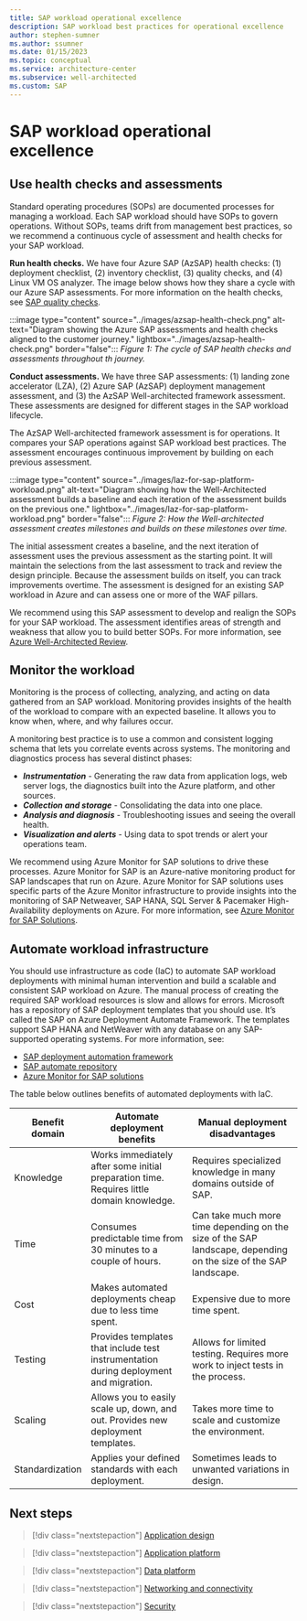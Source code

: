 ```yaml
---
title: SAP workload operational excellence
description: SAP workload best practices for operational excellence
author: stephen-sumner
ms.author: ssumner
ms.date: 01/15/2023
ms.topic: conceptual
ms.service: architecture-center
ms.subservice: well-architected
ms.custom: SAP
---
```


# SAP workload operational excellence


## Use health checks and assessments

Standard operating procedures (SOPs) are documented processes for managing a workload. Each SAP workload should have SOPs to govern operations. Without SOPs, teams drift from management best practices, so we recommend a continuous cycle of assessment and health checks for your SAP workload.

**Run health checks.** We have four Azure SAP (AzSAP) health checks: (1) deployment checklist, (2) inventory checklist, (3) quality checks, and (4) Linux VM OS analyzer. The image below shows how they share a cycle with our Azure SAP assessments. For more information on the health checks, see [SAP quality checks](/azure/center-sap-solutions/get-quality-checks-insights).

:::image type="content" source="../images/azsap-health-check.png" alt-text="Diagram showing the Azure SAP assessments and health checks aligned to the customer journey." lightbox="../images/azsap-health-check.png" border="false":::
*Figure 1: The cycle of SAP health checks and assessments throughout th journey.*

**Conduct assessments.** We have three SAP assessments: (1) landing zone accelerator (LZA), (2) Azure SAP (AzSAP) deployment management assessment, and (3) the AzSAP Well-architected framework assessment. These assessments are designed for different stages in the SAP workload lifecycle.

The AzSAP Well-architected framework assessment is for operations. It compares your SAP operations against SAP workload best practices. The assessment encourages continuous improvement by building on each previous assessment.

:::image type="content" source="../images/laz-for-sap-platform-workload.png" alt-text="Diagram showing how the Well-Architected assessment builds a baseline and each iteration of the assessment builds on the previous one." lightbox="../images/laz-for-sap-platform-workload.png" border="false":::
*Figure 2: How the Well-architected assessment creates milestones and builds on these milestones over time.*

The initial assessment creates a baseline, and the next iteration of assessment uses the previous assessment as the starting point. It will maintain the selections from the last assessment to track and review the design principle. Because the assessment builds on itself, you can track improvements overtime. The assessment is designed for an existing SAP workload in Azure and can assess one or more of the WAF pillars.

We recommend using this SAP assessment to develop and realign the SOPs for your SAP workload. The assessment identifies areas of strength and weakness that allow you to build better SOPs. For more information, see [Azure Well-Architected Review](/assessments/).

## Monitor the workload

Monitoring is the process of collecting, analyzing, and acting on data gathered from an SAP workload. Monitoring provides insights of the health of the workload to compare with an expected baseline. It allows you to know when, where, and why failures occur.

A monitoring best practice is to use a common and consistent logging schema that lets you correlate events across systems. The monitoring and diagnostics process has several distinct phases:

- ***Instrumentation*** - Generating the raw data from application logs, web server logs, the diagnostics built into the Azure platform, and other sources.
- ***Collection and storage*** - Consolidating the data into one place.
- ***Analysis and diagnosis*** - Troubleshooting issues and seeing the overall health.
- ***Visualization and alerts*** - Using data to spot trends or alert your operations team.

We recommend using Azure Monitor for SAP solutions to drive these processes. Azure Monitor for SAP is an Azure-native monitoring product for SAP landscapes that run on Azure. Azure Monitor for SAP solutions uses specific parts of the Azure Monitor infrastructure to provide insights into the monitoring of SAP Netweaver, SAP HANA, SQL Server & Pacemaker High-Availability deployments on Azure. For more information, see [Azure Monitor for SAP Solutions](/azure/virtual-machines/workloads/sap/monitor-sap-on-azure).

## Automate workload infrastructure

You should use infrastructure as code (IaC) to automate SAP workload deployments with minimal human intervention and build a scalable and consistent SAP workload on Azure. The manual process of creating the required SAP workload resources is slow and allows for errors. Microsoft has a repository of SAP deployment templates that you should use. It’s called the SAP on Azure Deployment Automate Framework. The templates support SAP HANA and NetWeaver with any database on any SAP-supported operating systems. For more information, see:

- [SAP deployment automation framework](/azure/virtual-machines/workloads/sap/automation-deployment-framework)
- [SAP automate repository](https://github.com/Azure/sap-automation)
- [Azure Monitor for SAP solutions](/azure/virtual-machines/workloads/sap/monitor-sap-on-azure)

The table below outlines benefits of automated deployments with IaC.

| Benefit domain | Automate deployment benefits | Manual deployment disadvantages |
| --- | --- | --- |
| Knowledge | Works immediately after some initial preparation time. Requires little domain knowledge.| Requires specialized knowledge in many domains outside of SAP.|
| Time | Consumes predictable time from 30 minutes to a couple of hours.| Can take much more time depending on the size of the SAP landscape, depending on the size of the SAP landscape.|
| Cost | Makes automated deployments cheap due to less time spent.| Expensive due to more time spent.|
| Testing | Provides templates that include test instrumentation during deployment and migration.| Allows for limited testing. Requires more work to inject tests in the process. |
| Scaling | Allows you to easily scale up, down, and out. Provides new deployment templates.| Takes more time to scale and customize the environment.|
| Standardization | Applies your defined standards with each deployment.| Sometimes leads to unwanted variations in design.|

## Next steps

> [!div class="nextstepaction"]
> [Application design](design-areas/application-design.md)

> [!div class="nextstepaction"]
> [Application platform](design-areas/application-platform.md)

> [!div class="nextstepaction"]
> [Data platform](design-areas/data-platform.md)

> [!div class="nextstepaction"]
> [Networking and connectivity](design-areas/networking-and-connectivity.md)

> [!div class="nextstepaction"]
> [Security](design-areas/security.md)
